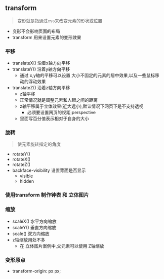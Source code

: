 ## transform
> 变形就是指通过css来改变元素的形状或位置
+ 变形不会影响页面的布局
+ transform 用来设置元素的变形效果
### 平移
+ translateX() 沿着x轴方向平移
+ translateY() 沿着y轴方向平移
    + 通过 x,y轴的平移可以设置 大小不固定的元素的居中效果,以及一些鼠标移动的浮动效果
+ translateZ() 沿着z轴方向平移
    + z轴平移
    + 正常情况就是调整元素和人眼之间的距离
    + z轴平移属于立体效果(近大远小),默认情况下网页下是不支持透视
        + 必须要设置网页的视距 perspective
   + 里面写百分值表示相对于自身的大小

### 旋转
> 使元素旋转指定的角度
+ rotateY()
+ rotateX()
+ rotateZ()
+ backface-visibility 设置背面是否显示
    + visible
    + hidden
### 使用transform 制作钟表 和 立体图片

### 缩放 
+ scaleX() 水平方向缩放
+ scaleY() 垂直方向缩放
+ scale() 双方向缩放
+ z轴缩放用处不多
    + 在 立体图片案例中,父元素可以使用 Z轴缩放

### 变形原点 
+ transform-origin: px px;